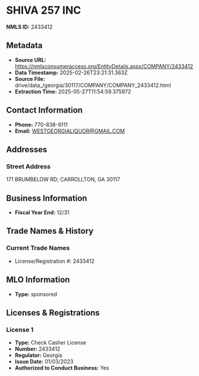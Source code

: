 # SHIVA 257 INC

**NMLS ID:** 2433412

## Metadata
- **Source URL:** https://nmlsconsumeraccess.org/EntityDetails.aspx/COMPANY/2433412
- **Data Timestamp:** 2025-02-26T23:21:31.363Z
- **Source File:** drive/data_/georgia/30117/COMPANY/COMPANY_2433412.html
- **Extraction Time:** 2025-05-27T11:54:59.375972

## Contact Information
- **Phone:** 770-838-9111
- **Email:** WESTGEORGIALIQUOR@GMAIL.COM

## Addresses
### Street Address
171 BRUMBELOW RD; CARROLLTON, GA 30117

## Business Information
- **Fiscal Year End:** 12/31

## Trade Names & History
### Current Trade Names
- License/Registration #: 2433412

## MLO Information
- **Type:** sponsored

## Licenses & Registrations

### License 1
- **Type:** Check Casher License
- **Number:** 2433412
- **Regulator:** Georgia
- **Issue Date:** 01/03/2023
- **Authorized to Conduct Business:** Yes
